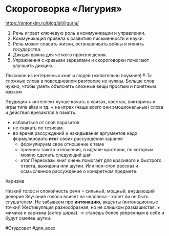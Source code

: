 # Скороговорка «Лигурия»
https://antonkim.ru/blog/all/liguria/

1. Речь играет ключевую роль в коммуникации и управлении.
2. Коммуникация привела к развитию письменности и науки.
3.   Речь может спасать жизни, останавливать войны и менять государства.
4. Дикция важна для четкого произношения.
5. Упражнения с кривыми зеркалами и скороговорки помогают улучшить дикцию.

Лексикон из интересных книг и людей (желательно поумнее) !! Тк сложные слова в повседневном разговоре не нужны. Больше слов нужно, чтобы уметь объяснять сложные вещи простым и понятным языком

Эрудиция + интеллект лучше качать в квизах, квестах, викторины и игры типа alias и тд. + на играх (чаще всего они эмоциональные) слова и действия врезаются в память.


+ избавиться от слов паразитов
+ не скакать  по тезисам.
+ во время рассуждений и накидывания аргументов надо формулировать **итог** своих рассуждений заранее
	+ формулируем свое отношение к теме
	+ причины такого отношения, в идеале критерии, по которым можно сделать следующий шаг
	+ итог
Пересказы книг очень помогает для красивого и быстрого ответа, выкидона или шутки.
Или нон-стоп рассказ и осмысленное рассуждение о конкретном предмете.

Харизма

Низкий голос и спокойность речи = сильный, мощный, внушающий доверие
Звучание голоса влияет на человека - хочет ли он быть слушателем. Не забываем про **интонацию**, акценты (интонационные точки)! Жестикуляция разнообразная, но не слишком размашистая. + мимика и харизма (актер цирка). -> станешь более уверенным в себе и будут смелее шутки.

#Студсовет #для_всех 